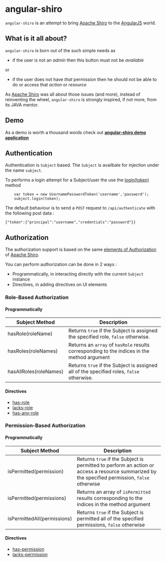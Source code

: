 angular-shiro
=============

`angular-shiro` is an attempt to bring [Apache Shiro](http://shiro.apache.org/) to the [AngularJS](https://angularjs.org/) world.

## What is it all about?

`angular-shiro` is born out of the such simple needs as

* if the user is not an *admin* then this button must not be *available*

or

* if the user does not have *that* permission then he should not be able to do or access that *action* or *resource*

As [Apache Shiro](http://shiro.apache.org/) was all about those issues (and more), instead of reinventing the wheel, `angular-shiro` is strongly inspired, if not more, from its JAVA mentor.

## Demo

As a demo is worth a thousand words check out [**angular-shiro demo application**](gnavarro77.github.io/angular-shiro)

## Authentication

Authentication is `Subject` based. The `Subject` is availbale for injection under the name `subject`.

To performs a login attempt for a Subject/user the use the [login(token)](http://gnavarro77.github.io/angular-shiro/docs/#/api/angularShiro.services.subject) method

        var token = new UsernamePasswordToken('username','password');
        subject.login(token);
        
The default behaviour is to send a `POST` request to `/api/authenticate` with the following post data :

    {"token":{"principal":"username","credentials":"password"}}

## Authorization

The authorization support is based on the same [elements of Authorization](http://shiro.apache.org/authorization.html#Authorization-ElementsofAuthorization) of [Apache Shiro](http://shiro.apache.org/).

You can perform authorization can be done in 2 ways :

* Programmatically, in interacting directly with the current `Subject` instance
* Directives, in adding directives on UI elements

### Role-Based Authorization

#### Programmatically

| Subject Method | Description 
| ------------- |-------------
| hasRole(roleName) | Returns `true` if the Subject is assigned the specified role, `false` otherwise.
| hasRoles(roleNames)|  Returns an `array` of `hasRole` results corresponding to the indices in the method argument
|hasAllRoles(roleNames)|Returns `true` if the Subject is assigned all of the specified roles, `false` otherwise. 

#### Directives

* [has-role](http://gnavarro77.github.io/angular-shiro/docs/#/api/angularShiro.directives.hasRole)
* [lacks-role](http://gnavarro77.github.io/angular-shiro/docs/#/api/angularShiro.directives.lacksRole)
* [has-any-role](http://gnavarro77.github.io/angular-shiro/docs/#/api/angularShiro.directives.hasAnyRole)

### Permission-Based Authorization

#### Programmatically

| Subject Method | Description 
| ------------- |-------------
| isPermitted(permission) | Returns `true` if the Subject is permitted to perform an action or access a resource summarized by the specified permission, `false` otherwise
|isPermitted(permissions)| Returns an array of `isPermitted` results corresponding to the indices in the method argument
|isPermittedAll(permissions)|Returns `true` if the Subject is permitted all of the specified permissions, `false` otherwise

#### Directives

* [has-permission](http://gnavarro77.github.io/angular-shiro/docs/#/api/angularShiro.directives.hasPermission)
* [lacks-permission](http://gnavarro77.github.io/angular-shiro/docs/#/api/angularShiro.directives.lacksPermission)
